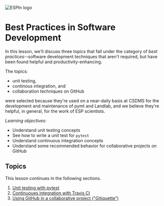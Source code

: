 ![ESPIn logo](../../media/ESPIn.png)

# Best Practices in Software Development

In this lesson, we'll discuss three topics
that fall under the category of *best practices*--software development techniques
that aren't required,
but have been found helpful and productivity-enhancing.

The topics:

* unit testing,
* continous integration, and
* collaboration techniques on GitHub

were selected because they're used on a near-daily basis at CSDMS
for the development and maintenance of pymt and Landlab,
and we believe they're helpful, in general,
for the work of ESP scientists.


*Learning objectives:*

* Understand unit testing concepts
* See how to write a unit test for `pytest`
* Understand continuous integration concepts
* Understand some recommended behavior for collaborative projects on GitHub


## Topics

This lesson continues in the following sections.

1. [Unit testing with pytest](./unit-testing.md)
1. [Continuoues integration with Travis CI](./continuous-integration.md)
1. [Using GitHub in a collaborative project ("Gitiquette")](./collaboration-etiquette.md)


